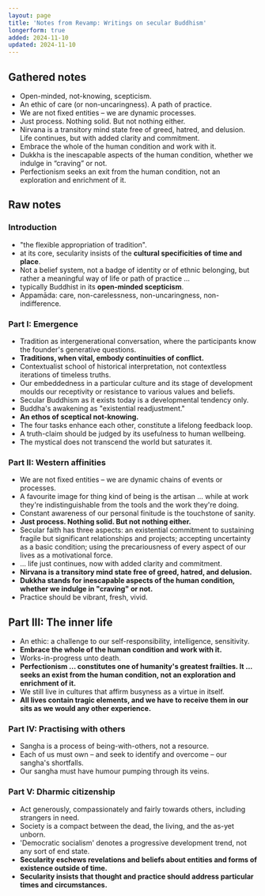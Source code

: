 ```yaml
---
layout: page
title: 'Notes from Revamp: Writings on secular Buddhism'
longerform: true
added: 2024-11-10
updated: 2024-11-10
---
```


## Gathered notes

- Open-minded, not-knowing, scepticism.
- An ethic of care (or non-uncaringness). A path of practice.
- We are not fixed entities – we are dynamic processes.
- Just process. Nothing solid. But not nothing either.
- Nirvana is a transitory mind state free of greed, hatred, and delusion. Life continues, but with added clarity and commitment.
- Embrace the whole of the human condition and work with it.
- Dukkha is the inescapable aspects of the human condition, whether we indulge in “craving” or not.
- Perfectionism seeks an exit from the human condition, not an exploration and enrichment of it.

## Raw notes

### Introduction

- "the flexible appropriation of tradition".
- at its core, secularity insists of the **cultural specificities of time and place**.
- Not a belief system, not a badge of identity or of ethnic belonging, but rather a meaningful way of life or path of practice ...
- typically Buddhist in its **open-minded scepticism**.
- Appamāda: care, non-carelessness, non-uncaringness, non-indifference.

### Part I: Emergence

- Tradition as intergenerational conversation, where the participants know the founder's generative questions.
- **Traditions, when vital, embody continuities of conflict.**
- Contextualist school of historical interpretation, not contextless iterations of timeless truths.
- Our embeddedness in a particular culture and its stage of development moulds our receptivity or resistance to various values and beliefs.
- Secular Buddhism as it exists today is a developmental tendency only.
- Buddha's awakening as "existential readjustment."
- **An ethos of sceptical not-knowing.**
- The four tasks enhance each other, constitute a lifelong feedback loop.
- A truth-claim should be judged by its usefulness to human wellbeing.
- The mystical does not transcend the world but saturates it.

### Part II: Western affinities

- We are not fixed entities – we are dynamic chains of events or processes.
- A favourite image for thing kind of being is the artisan ... while at work they're indistinguishable from the tools and the work they're doing.
- Constant awareness of our personal finitude is the touchstone of sanity.
- **Just process. Nothing solid. But not nothing either.**
- Secular faith has three aspects: an existential commitment to sustaining fragile but significant relationships and projects; accepting uncertainty as a basic condition; using the precariousness of every aspect of our lives as a motivational force.
- ... life just continues, now with added clarity and commitment.
- **Nirvana is a transitory mind state free of greed, hatred, and delusion.**
- **Dukkha stands for inescapable aspects of the human condition, whether we indulge in "craving" or not.**
- Practice should be vibrant, fresh, vivid.

## Part III: The inner life

- An ethic: a challenge to our self-responsibility, intelligence, sensitivity.
- **Embrace the whole of the human condition and work with it.**
- Works-in-progress unto death.
- **Perfectionism ... constitutes one of humanity's greatest frailties. It ... seeks an exist from the human condition, not an exploration and enrichment of it.**
- We still live in cultures that affirm busyness as a virtue in itself.
- **All lives contain tragic elements, and we have to receive them in our sits as we would any other experience.**

### Part IV: Practising with others

- Sangha is a process of being-with-others, not a resource.
- Each of us must own – and seek to identify and overcome – our sangha's shortfalls.
- Our sangha must have humour pumping through its veins.

### Part V: Dharmic citizenship

- Act generously, compassionately and fairly towards others, including strangers in need.
- Society is a compact between the dead, the living, and the as-yet unborn.
- 'Democratic socialism' denotes a progressive development trend, not any sort of end state.
- **Secularity eschews revelations and beliefs about entities and forms of existence outside of time.**
- **Secularity insists that thought and practice should address particular times and circumstances.**